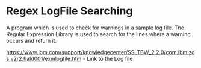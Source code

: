 # Regex LogFile Searching
 A program which is used to check for warnings in a sample log file. The  Regular Expression Library is used to search for the lines where a warning occurs and return it.


https://www.ibm.com/support/knowledgecenter/SSLTBW_2.2.0/com.ibm.zos.v2r2.hald001/exmlogfile.htm - Link to the Log file
